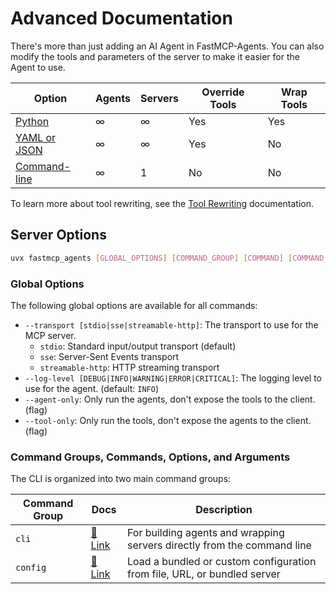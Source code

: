 # Advanced Documentation

There's more than just adding an AI Agent in FastMCP-Agents.  You can also modify the tools and parameters of the server to make it easier for the Agent to use.

| Option | Agents | Servers | Override Tools | Wrap Tools |
|--------|--------|---------|----------------|------------|
| [Python](./code_agents/README.md) | ∞ | ∞ | Yes | Yes | 
| [YAML or JSON](./yaml_agents/README.md) | ∞ | ∞ | Yes | No | 
| [Command-line](./cli_only_agents/README.md) | ∞ | 1 | No | No |

To learn more about tool rewriting, see the [Tool Rewriting](./tool_rewriting/README.md) documentation.

## Server Options

```bash
uvx fastmcp_agents [GLOBAL_OPTIONS] [COMMAND_GROUP] [COMMAND] [COMMAND_OPTIONS] [ARGUMENTS]
```

### Global Options

The following global options are available for all commands:

* `--transport [stdio|sse|streamable-http]`: The transport to use for the MCP server.
  * `stdio`: Standard input/output transport (default)
  * `sse`: Server-Sent Events transport
  * `streamable-http`: HTTP streaming transport
* `--log-level [DEBUG|INFO|WARNING|ERROR|CRITICAL]`: The logging level to use for the agent. (default: `INFO`)
* `--agent-only`: Only run the agents, don't expose the tools to the client. (flag)
* `--tool-only`: Only run the tools, don't expose the agents to the client. (flag)

### Command Groups, Commands, Options, and Arguments

The CLI is organized into two main command groups:

| Command Group | Docs | Description |
|---------------|------|-------------|
| `cli` | [🔗 Link](./cli_only_agents/README.md) | For building agents and wrapping servers directly from the command line |
| `config` | [🔗 Link](./yaml_agents/README.md) | Load a bundled or custom configuration from file, URL, or bundled server |
